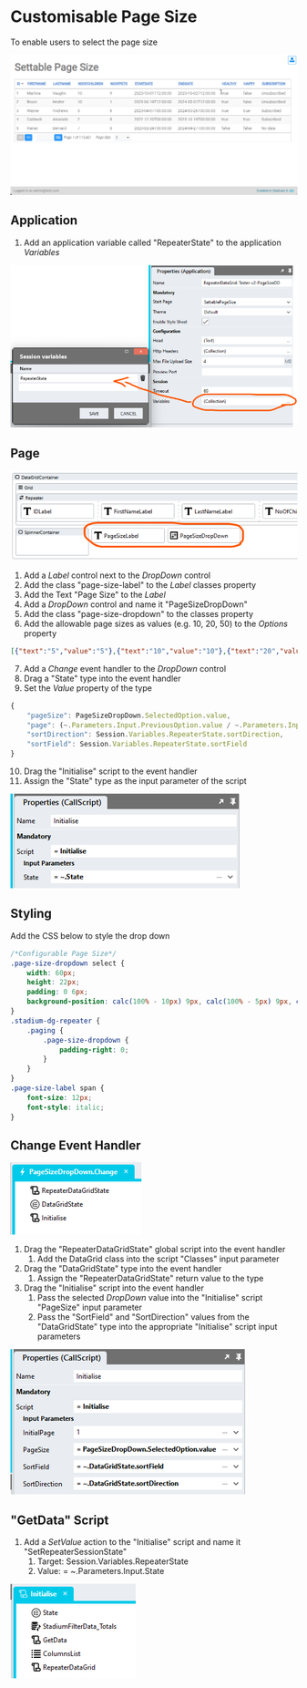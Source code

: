 # Customisable Page Size

To enable users to select the page size

![](images/SettablePgSize.gif)

## Application
1. Add an application variable called "RepeaterState" to the application *Variables*

![](images/RepeaterStateSession.png)

## Page

![](images/SettableControls.png)

1. Add a *Label* control next to the *DropDown* control
2. Add the class "page-size-label" to the *Label* classes property
3. Add the Text "Page Size" to the *Label*
4. Add a *DropDown* control and name it "PageSizeDropDown"
5. Add the class "page-size-dropdown" to the classes property
6. Add the allowable page sizes as values (e.g. 10, 20, 50) to the *Options* property

```json
[{"text":"5","value":"5"},{"text":"10","value":"10"},{"text":"20","value":"20"},{"text":"50","value":"50"},{"text":"100","value":"100"}]
```

7. Add a *Change* event handler to the *DropDown* control
8. Drag a "State" type into the event handler
9. Set the *Value* property of the type

```javascript
{
	"pageSize": PageSizeDropDown.SelectedOption.value,
	"page": (~.Parameters.Input.PreviousOption.value / ~.Parameters.Input.SelectedOption.value * Session.Variables.RepeaterState.page) > 1 ? (~.Parameters.Input.PreviousOption.value / ~.Parameters.Input.SelectedOption.value * Session.Variables.RepeaterState.page) : 1,
	"sortDirection": Session.Variables.RepeaterState.sortDirection,
	"sortField": Session.Variables.RepeaterState.sortField
}
```

10. Drag the "Initialise" script to the event handler
11. Assign the "State" type as the input parameter of the script

![](images/SettableStateInput.png)

## Styling
Add the CSS below to style the drop down
```CSS
/*Configurable Page Size*/
.page-size-dropdown select {
	width: 60px;
	height: 22px;
	padding: 0 6px;
	background-position: calc(100% - 10px) 9px, calc(100% - 5px) 9px, calc(100% - 30px) 6px;
}
.stadium-dg-repeater {
    .paging {
		.page-size-dropdown {
			padding-right: 0;
		}
	}
}
.page-size-label span {
	font-size: 12px;
	font-style: italic;
}
```

## Change Event Handler

![](images/PageSizeEventHandler.png)

1. Drag the "RepeaterDataGridState" global script into the event handler
   1. Add the DataGrid class into the script "Classes" input parameter
2. Drag the "DataGridState" type into the event handler 
   1. Assign the "RepeaterDataGridState" return value to the type
3. Drag the "Initialise" script into the event handler
   1. Pass the selected *DropDown* value into the "Initialise" script "PageSize" input parameter 
   2. Pass the "SortField" and "SortDirection" values from the "DataGridState" type into the appropriate "Initialise" script input parameters

![](images/InitialiseScriptInputParams.png)

## "GetData" Script

1. Add a *SetValue* action to the "Initialise" script and name it "SetRepeaterSessionState"
   1. Target: Session.Variables.RepeaterState
   2. Value: = ~.Parameters.Input.State

![](images/SettablePageSizeInitialiseScript.png)

